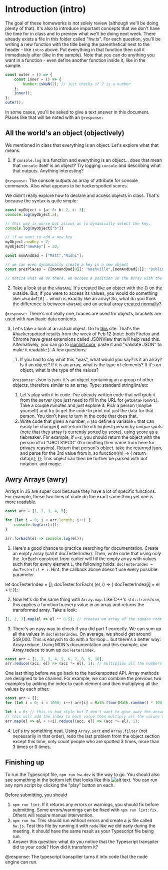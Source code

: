 # Introduction (intro)

The goal of these homeworks is not solely review (although we'll be doing plenty of that). It's also to introduce important concepts that we don't have the time for in class and to preview what we'll be doing next week. There already exists a file in this folder called "hw.ts". For each question, you'll be writing a new function with the title being the parenthetical next to the header - like `intro` above. Put everything in that function then call it immediately after (like in the sample). Note that you can do anything you want in a function - even define another function inside it, like in the sample.

```js
const outer = () => {
	const inner = () => {
		Number.isNaN(2); // just checks if 2 is a number
	};
	inner();
};
outer();
```

In some cases, you'll be asked to give a text answer in this document. Places like that will be noted with an `@response:`

## All the world's an object (objectively)

We mentioned in class that everything is an object. Let's explore what that means.

1. If `console.log` is a function and everything is an object... does that mean that `console` itself is an object? Try logging `console` and describing what that outputs. Anything interesting?

`@response:` The console outputs an array of attribute for console commands. Also what appears to be hackerspotted scores.

We didn't really explore how to declare and access objects in class. That's because the syntax is quite simple:

```ts
const myObject = {a: 0: b: 2, c: 3};
console.log(myObject.a);

// this way is worse but allows us to dynamically select the key.
console.log(myObject["b"])

// if we want to add a new key
myObject.newKey = 7;
myObject["newKey"] = 20;

const momAndDad = ["Matt","Nidhi"];

// we can even dynamically create a key in a new object
const prezPlaces = {[momAndDad[0]]: "Nashville",[momAndDad[1]]: "Dublin" };

// notice what we do there. We access a position in the array with the [] operator and then using the spceial [] (this is called computed property names), we create keys with those array values. That's neat.
```

2. Take a look at at the `whatAmI`. It's created like an object with the {} on the outside. But, if you were to access its values, you would do something like: `whatAmI[0]`... which is exactly like an array! So, what do you think the difference is between `whatAmI` and an actual array [created normally](https://developer.mozilla.org/en-US/docs/Web/JavaScript/Reference/Global_Objects/Array?)?

`@response:` There's not really one, braces are used for objects, brackets are used with raw basic data contents.

3. Let's take a look at an actual object. Go to [this](https://spot.benc.me/?time=1549939921) site. That's the #hackerspotted results from the week of Feb 12 (note: both Firefox and Chrome have great extensions called JSONView that will help read this. Alternatively, you can go to [jsonlint.com](https://jsonlint.com/), paste it and "validate JSON" to make it readable.). A few questions:

   1. If you had to say what this "was", what would you say? Is it an array? Is it an object? If it is an array, what is the type of elements? If it's an object, what is the type of the values?

   `@response:` Json is json. it's an object containing an a group of other objects, therefore similar to an array. Type: standard string/int/etc

   1. Let's play with it in code. I've already written code that will grab it from the server (you just need to fill in the URL for `getDataFromAPI`). Take a couple minutes and just explore it. Pick a person (maybe yourself) and try to get the code to print out just the data for that person. You don't have to turn in the code that does that.
   2. Write code that given a number, `n` (so define a variable `n` that can easily be changed) will return the `n`th highest person _by unique spots_ (note that they array is currently sorted by score), using score as a tiebreaker. For example, if `n=3`, you should return the object with the person of id "U9CT31PCG" (I'm omitting their name from here for privacy reasons). Return that person's object.
      take the returned json, and parse for the 3rd value from it, so function((n) => {
      return data[n];
      }); This object can then be further be parsed with dot notation. and magic.

## Awry Arrays (awry)

Arrays in JS are super cool because they have a lot of specific functions. For example, these two lines of code do the exact same thing yet one is more readable.

```ts
const arr = [1, 2, 3, 4, 5];

for (let i = 0; i < arr.length; i++) {
	console.log(arr[i]);
}

arr.forEach(el => console.log(el));
```

1. Here's a good chance to practice searching for documentation. Create an empty array (call it docTesterIndex). Then, write code that using _only_ the .forEach construct from earlier will fill the empty array with values such that for every element `i`, the following holds: `docTesterIndex = docTester[i] + i`. Hint: the callback above doesn't use every possible parameter.

let docTesterIndex = [];
docTester.forEach( (el, i) => {
docTesterIndex[i] = el + i;
});

2. Now let's do the same thing with `Array.map`. Like C++'s `std::transform`, this applies a function to every value in an array and returns the transformed array. Take a look:

```ts
[1, 2, 3].map(el => el ** 0.5); // creates an array of the square root of each number
```

3. There's an easy way to check if you did part 1 correctly. We can sum up all the values in `docTesterIndex`. On average, we should get around 549,000. This is easyish to do with a for loop... but there's a better way: Array.reduce. Using MDN's documentation and this example, use Array.reduce to sum up `docTesterIndex`.

```ts
const arr = [1, 2, 3, 4, 5, 6, 7, 8, 9, 10];
arr.reduce((acc, el) => (acc *= el), 1); // multiplies all the numbers together
```

One last thing before we go back to the hackerspotted API. Array methods are designed to be chained. For example, we can combine the previous two examples by adding the index to each element and then multiplying all the values by each other.

```ts
const arr = [];
for (let i = 0; i < 1000; i++) arr[i] = Math.floor(Math.random() * 100);

let i = 0; // this is bad style but I don't want to give away the answer the 1st array question.
// this will add the index to each value then multiply all the values together
arr.map(el => el + ++i).reduce((acc, el) => (acc *= el), 1);
```

4. Let's try something neat. Using `Array.sort` and `Array.filter` (not necessarily in that order), redo the last problem from the object section except this time, only count people who are spotted 3 times, more than 3 times or 0 times.

## Finishing up

To run the Typescript file, `npm run hw-dev` is the way to go. You should also see something in the bottom left that looks like this ![alt text](https://shared.benc.io/screencaps/2019/03/5382b84d-7149-43c6-8e46-a2ae3f3f4e9b.png 'npm script viewer'). You can run any npm script by clicking the "play" button on each.

Before submitting, you should

1. `npm run lint`. If it returns any errors or warnings, you should fix before submitting. Some errors/warnings can be fixed with `npm run lint:fix`. Others will require manual intervention.
2. `npm run hw`. This should run without errors and create a js file called `hw.js`. Test this file by running it with `node` like we did early during the meeting. It should have the same result as your Typescript file being run.
3. Answer this question: what do you notice that the Typescript transpiler did to your code? How did it transform it?

@response: The typescript transpilier turns it into code that the node engine can run.

